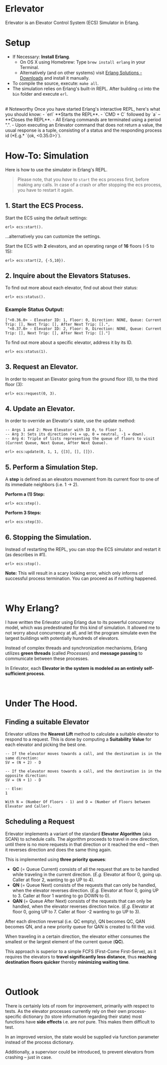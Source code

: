 # Erlevator
Erlevator is an Elevator Control System (ECS) Simulator in Erlang.

# Setup
- If Necessary: **Install Erlang**.
	- On OS X using Homebrew: Type `brew install erlang` in your Terminal.
	- Alternatively (and on other systems) visit [Erlang Solutions - Downloads](https://www.erlang-solutions.com/downloads/download-erlang-otp) and install it manually.
- To compile the source, execute: `make all`.
- The simulation relies on Erlang's built-in REPL. After building `cd` into the `bin` folder and execute `erl`.

<br />
# Noteworthy
Once you have started Erlang's interactive REPL, here's what you should know:
- `erl` **Starts the REPL**.
- `CMD + C` followed by `a` – **Closes the REPL**.
- All Erlang commands are terminated using a period ".".
- Upon executing an Erlevator command that does not return a value, the usual response is a tuple, consisting of a status and the responding process id (*E.g.* `{ok, <0.35.0>}`).

<br />

# How-To: Simulation

Here is how to use the simulator in Erlang's REPL.

> Please note, that you _have_ to `start` the ecs process first, before making any calls. In case of a crash or after stopping the ecs process, you have to restart it again.

## 1. Start the ECS Process.
Start the ECS using the default settings:
```
erl> ecs:start().
``` 

…alternatively you can customize the settings.


Start the ECS with **2** elevators, and an operating range of **16** floors (-5 to 15):
```
erl> ecs:start(2, {-5,10}).
```

## 2. Inquire about the Elevators Statuses.
To find out more about each elevator, find out about their status:
```
erl> ecs:status().
```
### Example Status Output:
```
["<0.36.0> - Elevator ID: 1, Floor: 0, Direction: NONE, Queue: Current Trip: [], Next Trip: [], After Next Trip: [].",
 "<0.37.0> - Elevator ID: 2, Floor: 0, Direction: NONE, Queue: Current Trip: [], Next Trip: [], After Next Trip: []."]
```

To find out more about a specific elevator, address it by its ID.

```
erl> ecs:status(1).
```

## 3. Request an Elevator.
In order to request an Elevator going from the ground floor (0), to the third floor (3):
```
erl> ecs:request(0, 3).
```

## 4. Update an Elevator.
In order to override an Elevator's state, use the update method:
```
-- Args 1 and 2: Move Elevator with ID 0, to Floor 1.
-- Arg 3: Sets its direction (+1 = up, 0 = neutral, -1 = down).
-- Arg 4: Triple of lists representing the queue of floors to visit (Current Queue, Next Queue, After Next Queue).

erl> ecs:update(0, 1, 1, {[3], [], []}).
```

## 5. Perform a Simulation Step.
A **step** is defined as an elevators movement from its current floor to one of its immediate neighbors (i.e. 1 -> 2).

**Perform a (1) Step:**
```
erl> ecs:step().
```

**Perform 3 Steps:**

```
erl> ecs:step(3).
```

## 6. Stopping the Simulation.
Instead of restarting the REPL, you can stop the ECS simulator and restart it (as describes in #1).
```
erl> ecs:stop().
```

**Note:** This will result in a scary looking error, which only informs of successful process termination. You can proceed as if nothing happened.

<br />

# Why Erlang?

I have written the Erlevator using Erlang due to its powerful concurrency model, which was predestinated for this kind of simulation. It allowed me to not worry about concurrency at all, and let the program simulate even the largest buildings with potentially hundreds of elevators.

Instead of complex threads and synchronization mechanisms, Erlang utilizes **green threads** (called *Processes*) and **message passing** to communicate between these processes.

In Erlevator, each **Elevator in the system is modeled as an entirely self-sufficient process**.

<br />

# Under The Hood.


## Finding a suitable Elevator

Erlevator utilizes the **Nearest Lift** method to calculate a suitable elevator to respond to a request. This is done by computing a **Suitability Value** for each elevator and picking the best one.


```
-- If the elevator moves towards a call, and the destination is in the same direction:
SV = (N + 2) - D

-- If the elevator moves towards a call, and the destination is in the opposite direction:
SV = (N + 1) - D

-- Else:
1

With N = (Number Of Floors - 1) and D = (Number of Floors between Elevator and Caller).
```

## Scheduling a Request

Erlevator implements a variant of the standard **Elevator Algorithm** (aka SCAN) to schedule calls. The algorithm proceeds to travel in one direction, until there is no more requests in that direction or it reached the end – then it reverses direction and does the same thing again.

This is implemented using **three priority queues**:
- **QC** (= Queue Current) consists of all the request that are to be handled while traveling in the current direction. (*E.g.* Elevator at floor 0, going up. Caller at floor 2, wanting to go UP to 4).
- **QN** (= Queue Next) consists of the requests that can only be handled, when the elevator reverses direction. (*E.g.* Elevator at floor 0, going UP to 3. Caller at floor 1 wanting to go DOWN to 0).
- **QAN** (= Queue After Next) consists of the requests that can only be handled, when the elevator reverses direction twice. (*E.g.* Elevator at floor 0, going UP to 7. Caller at floor -2 wanting to go UP to 3).

After each direction reversal (i.e. QC empty), QN becomes QC, QAN becomes QN, and a new priority queue for QAN is created to fill the void.

When traveling in a certain direction, the elevator either consumes the smallest or the largest element of the current queue (**QC**).

This approach is superior to a simple FCFS (First-Come First-Serve), as it requires the elevators to **travel significantly less distance**, thus **reaching destination floors quicker** thereby **minimizing waiting time**.

<br />

# Outlook
There is certainly lots of room for improvement, primarily with respect to tests. As the elevator processes currently rely on their own process-specific dictionary (to store information regarding their state) most functions have **side effects** i.e. are _not_ pure. This makes them difficult to test.

In an improved version, the state would be supplied via function parameter instead of the process dictionary.

Additionally, a supervisor could be introduced, to prevent elevators from crashing – just in case.
